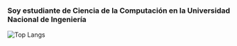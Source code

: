 ### Soy estudiante de Ciencia de la Computación en la Universidad Nacional de Ingeniería

![Top Langs](https://github-readme-stats.vercel.app/api/top-langs/?username=RenzoQuispe&layout=compact&langs_count=10&theme=tokyonight)
